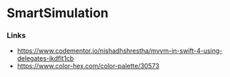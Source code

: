 # SmartSimulation

### Links
- https://www.codementor.io/nishadhshrestha/mvvm-in-swift-4-using-delegates-ikdflt1cb
- https://www.color-hex.com/color-palette/30573
